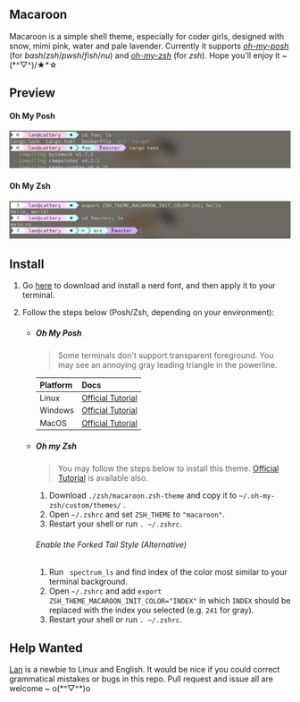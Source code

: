 ## Macaroon
Macaroon is a simple shell theme, especially for coder girls, designed with snow, mimi pink, water and pale lavender. Currently it supports [*oh-my-posh*](https://ohmyposh.dev/) (for *bash*/*zsh*/*pwsh*/*fish*/*nu*) and [*oh-my-zsh*](https://ohmyz.sh/) (for *zsh*). Hope you'll enjoy it ~ (\*^▽^)/★\*☆ 

## Preview

#### Oh My Posh

![](<posh.png>)

#### Oh My Zsh

![](<zsh.png>)

## Install

1. Go [here](https://www.nerdfonts.com/) to download and install a nerd font, and then apply it to your terminal. 

2. Follow the steps below (Posh/Zsh, depending on your environment): 

   - ##### Oh My Posh
     
     > Some terminals don't support transparent foreground. You may see an annoying gray leading triangle in the powerline.  
     
     | Platform | Docs                                                         |
     | -------- | ------------------------------------------------------------ |
     | Linux    | [Official Tutorial](https://ohmyposh.dev/docs/linux#customize) |
     | Windows  | [Official Tutorial](https://ohmyposh.dev/docs/windows#customize) |
     | MacOS    | [Official Tutorial](https://ohmyposh.dev/docs/macos#customize) |
     
   - ##### Oh my Zsh
   
     > You may follow the steps below to install this theme. [Official Tutorial](https://github.com/ohmyzsh/ohmyzsh/wiki/Customization#overriding-and-adding-themes) is available also. 
   
     1. Download `./zsh/macaroon.zsh-theme`  and copy it to `~/.oh-my-zsh/custom/themes/` . 
     2. Open `~/.zshrc` and set `ZSH_THEME` to `"macaroon"`.
     3. Restart your shell or run `. ~/.zshrc`.
   
     ###### Enable the Forked Tail Style (Alternative)
   
     1. Run ` spectrum_ls` and find index of the color most similar to your terminal background.  
     2. Open `~/.zshrc` and add  `export ZSH_THEME_MACAROON_INIT_COLOR="INDEX"` in which `INDEX` should be replaced with the index you selected (e.g. `241`  for gray). 
     3. Restart your shell or run `. ~/.zshrc`.

## Help Wanted

[Lan](https://github.com/idyllan) is a newbie to Linux and English. It would be nice if you could correct grammatical mistakes or bugs in this repo.  Pull request and issue all are welcome ~ o(\*^▽^\*)o 

